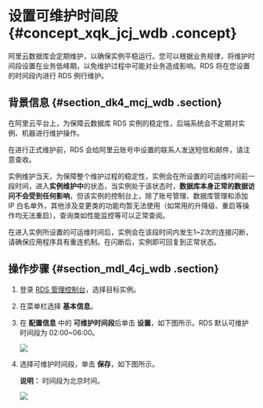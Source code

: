 # 设置可维护时间段 {#concept_xqk_jcj_wdb .concept}

阿里云数据库会定期维护，以确保实例平稳运行。您可以根据业务规律，将维护时间段设置在业务低峰期，以免维护过程中可能对业务造成影响。RDS 将在您设置的时间段内进行 RDS 例行维护。

## 背景信息 {#section_dk4_mcj_wdb .section}

在阿里云平台上，为保障云数据库 RDS 实例的稳定性，后端系统会不定期对实例、机器进行维护操作。

在进行正式维护前，RDS 会给阿里云账号中设置的联系人发送短信和邮件，请注意查收。

实例维护当天，为保障整个维护过程的稳定性，实例会在所设置的可运维时间前一段时间，进入**实例维护中**的状态，当实例处于该状态时，**数据库本身正常的数据访问不会受到任何影响**，但该实例的控制台上，除了账号管理、数据库管理和添加 IP 白名单外，其他涉及变更类的功能均暂无法使用（如常用的升降级、重启等操作均无法重启），查询类如性能监控等可以正常查阅。

在进入实例所设置的可运维时间后，实例会在该段时间内发生1~2次的连接闪断，请确保应用程序具有重连机制。在闪断后，实例即可回复到正常状态。

## 操作步骤 {#section_mdl_4cj_wdb .section}

1.  登录 [RDS 管理控制台](https://rds.console.aliyun.com/)，选择目标实例。
2.  在菜单栏选择 **基本信息**。
3.  在 **配置信息** 中的 **可维护时间段**后单击 **设置**，如下图所示。RDS 默认可维护时间段为 02:00~06:00。

    ![](http://static-aliyun-doc.oss-cn-hangzhou.aliyuncs.com/assets/img/7883/3012_zh-CN.png)

4.  选择可维护时间段，单击 **保存**，如下图所示。

    **说明：** 时间段为北京时间。

    ![](http://static-aliyun-doc.oss-cn-hangzhou.aliyuncs.com/assets/img/7883/3014_zh-CN.png)



